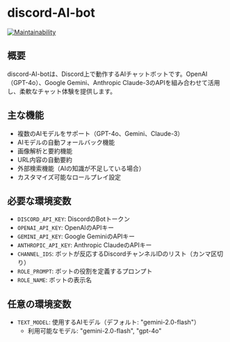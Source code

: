# discord-AI-bot
[![Maintainability](https://api.codeclimate.com/v1/badges/f401ec22fe02106e32e0/maintainability)](https://codeclimate.com/github/tawada/discord-AI-bot/maintainability)

## 概要

discord-AI-botは、Discord上で動作するAIチャットボットです。OpenAI（GPT-4o）、Google Gemini、Anthropic Claude-3のAPIを組み合わせて活用し、柔軟なチャット体験を提供します。

## 主な機能

- 複数のAIモデルをサポート（GPT-4o、Gemini、Claude-3）
- AIモデルの自動フォールバック機能
- 画像解析と要約機能
- URL内容の自動要約
- 外部検索機能（AIの知識が不足している場合）
- カスタマイズ可能なロールプレイ設定

## 必要な環境変数

- `DISCORD_API_KEY`: DiscordのBotトークン
- `OPENAI_API_KEY`: OpenAIのAPIキー
- `GEMINI_API_KEY`: Google GeminiのAPIキー
- `ANTHROPIC_API_KEY`: Anthropic ClaudeのAPIキー
- `CHANNEL_IDS`: ボットが反応するDiscordチャンネルIDのリスト（カンマ区切り）
- `ROLE_PROMPT`: ボットの役割を定義するプロンプト
- `ROLE_NAME`: ボットの表示名

## 任意の環境変数

- `TEXT_MODEL`: 使用するAIモデル（デフォルト: "gemini-2.0-flash"）
  - 利用可能なモデル: "gemini-2.0-flash", "gpt-4o"
